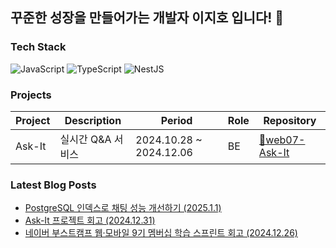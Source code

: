 ## 꾸준한 성장을 만들어가는 개발자 이지호 입니다! 🤗

### Tech Stack
![JavaScript](https://shields.io/badge/JavaScript-F7DF1E?logo=JavaScript&logoColor=000)
![TypeScript](https://shields.io/badge/TypeScript-3178C6?logo=TypeScript&logoColor=FFF)
![NestJS](https://img.shields.io/badge/-NestJS-E0234E?logo=nestjs&logoColor=white)

### Projects

| Project | Description | Period | Role | Repository |
|---------|------------|--------|-------------------|------------|
| Ask-It | 실시간 Q&A 서비스 | 2024.10.28 ~ 2024.12.06 | BE | [🔗web07-Ask-It](https://github.com/boostcampwm-2024/web07-Ask-It) |
### Latest Blog Posts
- [PostgreSQL 인덱스로 채팅 성능 개선하기 (2025.1.1)](https://velog.io/@wlgh1553/PostgreSQL-%EC%9D%B8%EB%8D%B1%EC%8A%A4%EB%A1%9C-%EC%B1%84%ED%8C%85-%EC%84%B1%EB%8A%A5-%EA%B0%9C%EC%84%A0%ED%95%98%EA%B8%B0)
- [Ask-It 프로젝트 회고 (2024.12.31)](https://velog.io/@wlgh1553/Ask-It-%ED%94%84%EB%A1%9C%EC%A0%9D%ED%8A%B8-%ED%9A%8C%EA%B3%A0)
- [네이버 부스트캠프 웹·모바일 9기 멤버십 학습 스프린트 회고 (2024.12.26)](https://velog.io/@wlgh1553/%EB%84%A4%EC%9D%B4%EB%B2%84-%EB%B6%80%EC%8A%A4%ED%8A%B8%EC%BA%A0%ED%94%84-%EC%9B%B9%EB%AA%A8%EB%B0%94%EC%9D%BC-9%EA%B8%B0-%EB%A9%A4%EB%B2%84%EC%8B%AD-%ED%95%99%EC%8A%B5-%EC%8A%A4%ED%94%84%EB%A6%B0%ED%8A%B8-%ED%9A%8C%EA%B3%A0)